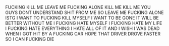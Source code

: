 FUCKING KILL ME
LEAVE ME FUCKING ALONE
KILL ME
KILL ME
YOU GUYS DONT UNDERSTAND SHIT FROM ME
SO LEAVE ME FUCKING ALONE
ISTG I WANT TO FUCKING KILL MYSELF
I WANT TO BE GONE
IT WILL BE BETTER WITHOUT ME
I FUCKING HATE MYSELF
I FUCKING HATE MY LIFE
I FUCKING HATE EVERYTHING
I HATE ALL OF IT
AND I WISH I WAS DEAD WHEN I GOT HIT BY A FUCKING CAR
HOPE THAT DRIVER DROVE FASTER SO I CAN FUCKING DIE